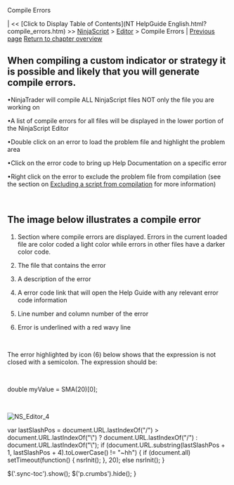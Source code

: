 ﻿










 


Compile Errors







| &lt;&lt; [Click to Display Table of Contents](NT HelpGuide English.html?compile_errors.htm) &gt;&gt;
 [NinjaScript](ninjascript.htm) &gt; [Editor](editor.htm) &gt;
Compile Errors | [Previous page](code_snippets.htm)
[Return to chapter overview](editor.htm)










When compiling a custom indicator or strategy it is possible and likely that you will generate compile errors.
--------------------------------------------------------------------------------------------------------------


•NinjaTrader will compile ALL NinjaScript files NOT only the file you are working on 

•A list of compile errors for all files will be displayed in the lower portion of the NinjaScript Editor 

•Double click on an error to load the problem file and highlight the problem area 

•Click on the error code to bring up Help Documentation on a specific error 

•Right click on the error to exclude the problem file from compilation (see the section on [Excluding a script from compilation](ns_explorer.htm) for more information)

 


The image below illustrates a compile error
-------------------------------------------


1. Section where compile errors are displayed. Errors in the current loaded file are color coded a light color while errors in other files have a darker color code.


2. The file that contains the error


3. A description of the error


4. A error code link that will open the Help Guide with any relevant error code information


5. Line number and column number of the error


6. Error is underlined with a red wavy line


 


The error highlighted by icon (6) below shows that the expression is not closed with a semicolon. The expression should be:


   

double myValue = SMA(20)[0];


 


![NS_Editor_4](ns_editor_4.png)





 
 var lastSlashPos = document.URL.lastIndexOf("/") &gt; document.URL.lastIndexOf("\\") ? document.URL.lastIndexOf("/") : document.URL.lastIndexOf("\\");
 if (document.URL.substring(lastSlashPos + 1, lastSlashPos + 4).toLowerCase() != "~hh") {
 if (document.all) setTimeout(function() {
 nsrInit();
 }, 20);
 else nsrInit();
 }
 
 
 $('.sync-toc').show();
 $('p.crumbs').hide();
 }
 
 
 



